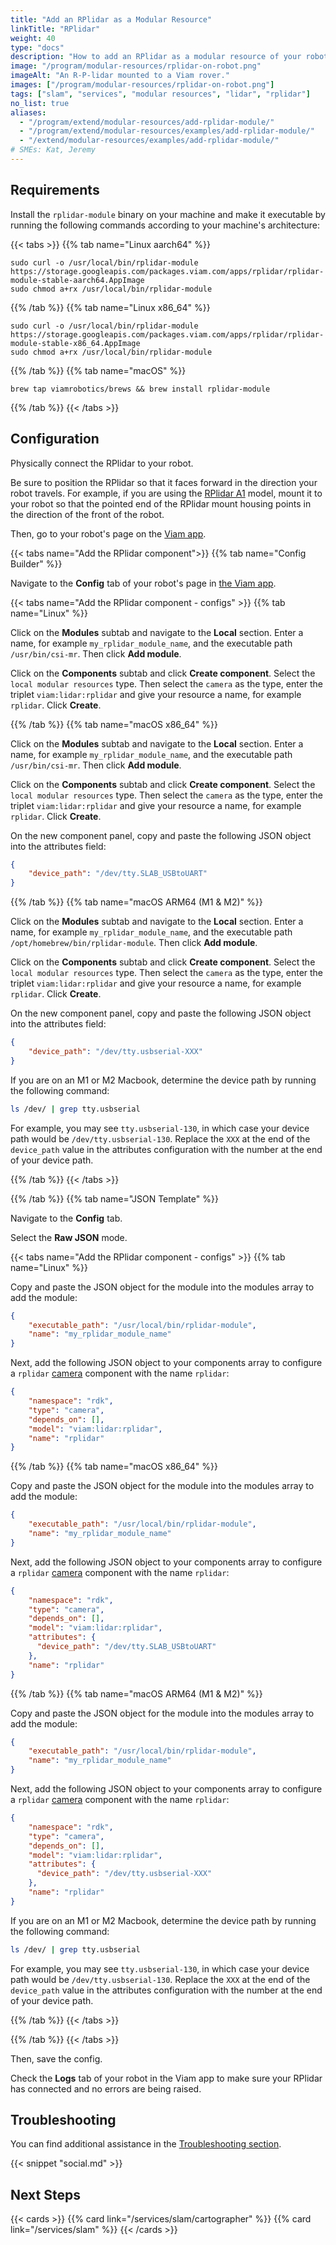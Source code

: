 ```yaml
---
title: "Add an RPlidar as a Modular Resource"
linkTitle: "RPlidar"
weight: 40
type: "docs"
description: "How to add an RPlidar as a modular resource of your robot."
image: "/program/modular-resources/rplidar-on-robot.png"
imageAlt: "An R-P-lidar mounted to a Viam rover."
images: ["/program/modular-resources/rplidar-on-robot.png"]
tags: ["slam", "services", "modular resources", "lidar", "rplidar"]
no_list: true
aliases:
  - "/program/extend/modular-resources/add-rplidar-module/"
  - "/program/extend/modular-resources/examples/add-rplidar-module/"
  - "/extend/modular-resources/examples/add-rplidar-module/"
# SMEs: Kat, Jeremy
---
```


## Requirements

Install the `rplidar-module` binary on your machine and make it executable by running the following commands according to your machine's architecture:

{{< tabs >}}
{{% tab name="Linux aarch64" %}}

```{class="command-line" data-prompt="$"}
sudo curl -o /usr/local/bin/rplidar-module https://storage.googleapis.com/packages.viam.com/apps/rplidar/rplidar-module-stable-aarch64.AppImage
sudo chmod a+rx /usr/local/bin/rplidar-module
```

{{% /tab %}}
{{% tab name="Linux x86_64" %}}

```{class="command-line" data-prompt="$"}
sudo curl -o /usr/local/bin/rplidar-module https://storage.googleapis.com/packages.viam.com/apps/rplidar/rplidar-module-stable-x86_64.AppImage
sudo chmod a+rx /usr/local/bin/rplidar-module
```

{{% /tab %}}
{{% tab name="macOS" %}}

```{class="command-line" data-prompt="$"}
brew tap viamrobotics/brews && brew install rplidar-module
```

{{% /tab %}}
{{< /tabs >}}

## Configuration

Physically connect the RPlidar to your robot.

Be sure to position the RPlidar so that it faces forward in the direction your robot travels.
For example, if you are using the [RPlidar A1](https://www.slamtec.com/en/Lidar/A1) model, mount it to your robot so that the pointed end of the RPlidar mount housing points in the direction of the front of the robot.

Then, go to your robot's page on the [Viam app](https://app.viam.com/).

{{< tabs name="Add the RPlidar component">}}
{{% tab name="Config Builder" %}}

Navigate to the **Config** tab of your robot's page in [the Viam app](https://app.viam.com).

  {{< tabs name="Add the RPlidar component - configs" >}}
  {{% tab name="Linux" %}}

Click on the **Modules** subtab and navigate to the **Local** section.
Enter a name, for example `my_rplidar_module_name`, and the executable path `/usr/bin/csi-mr`.
Then click **Add module**.

Click on the **Components** subtab and click **Create component**.
Select the `local modular resources` type.
Then select the `camera` as the type, enter the triplet `viam:lidar:rplidar` and give your resource a name, for example `rplidar`.
Click **Create**.

  {{% /tab %}}
  {{% tab name="macOS x86_64" %}}

Click on the **Modules** subtab and navigate to the **Local** section.
Enter a name, for example `my_rplidar_module_name`, and the executable path `/usr/bin/csi-mr`.
Then click **Add module**.

Click on the **Components** subtab and click **Create component**.
Select the `local modular resources` type.
Then select the `camera` as the type, enter the triplet `viam:lidar:rplidar` and give your resource a name, for example `rplidar`.
Click **Create**.

On the new component panel, copy and paste the following JSON object into the attributes field:

```json
{
    "device_path": "/dev/tty.SLAB_USBtoUART"
}
```

  {{% /tab %}}
  {{% tab name="macOS ARM64 (M1 & M2)" %}}

Click on the **Modules** subtab and navigate to the **Local** section.
Enter a name, for example `my_rplidar_module_name`, and the executable path `/opt/homebrew/bin/rplidar-module`.
Then click **Add module**.

Click on the **Components** subtab and click **Create component**.
Select the `local modular resources` type.
Then select the `camera` as the type, enter the triplet `viam:lidar:rplidar` and give your resource a name, for example `rplidar`.
Click **Create**.

On the new component panel, copy and paste the following JSON object into the attributes field:

```json
{
    "device_path": "/dev/tty.usbserial-XXX"
}
```

If you are on an M1 or M2 Macbook, determine the device path by running the following command:

```sh {class="command-line" data-prompt="$"}
ls /dev/ | grep tty.usbserial
```

For example, you may see `tty.usbserial-130`, in which case your device path would be `/dev/tty.usbserial-130`.
Replace the `XXX` at the end of the `device_path` value in the attributes configuration with the number at the end of your device path.

  {{% /tab %}}
  {{< /tabs >}}

{{% /tab %}}
{{% tab name="JSON Template" %}}

Navigate to the **Config** tab.

Select the **Raw JSON** mode.

  {{< tabs name="Add the RPlidar component - configs" >}}
  {{% tab name="Linux" %}}

  Copy and paste the JSON object for the module into the modules array to add the module:

  ```json
  {
      "executable_path": "/usr/local/bin/rplidar-module",
      "name": "my_rplidar_module_name"
  }
  ```

  Next, add the following JSON object to your components array to configure a `rplidar` [camera](/components/camera/) component with the name `rplidar`:

  ```json
  {
      "namespace": "rdk",
      "type": "camera",
      "depends_on": [],
      "model": "viam:lidar:rplidar",
      "name": "rplidar"
  }
  ```

  {{% /tab %}}
  {{% tab name="macOS x86_64" %}}

  Copy and paste the JSON object for the module into the modules array to add the module:

  ```json
  {
      "executable_path": "/usr/local/bin/rplidar-module",
      "name": "my_rplidar_module_name"
  }
  ```

  Next, add the following JSON object to your components array to configure a `rplidar` [camera](/components/camera/) component with the name `rplidar`:

  ```json
  {
      "namespace": "rdk",
      "type": "camera",
      "depends_on": [],
      "model": "viam:lidar:rplidar",
      "attributes": {
        "device_path": "/dev/tty.SLAB_USBtoUART"
      },
      "name": "rplidar"
  }
  ```

  {{% /tab %}}
  {{% tab name="macOS ARM64 (M1 & M2)" %}}

  Copy and paste the JSON object for the module into the modules array to add the module:

  ```json
  {
      "executable_path": "/usr/local/bin/rplidar-module",
      "name": "my_rplidar_module_name"
  }
  ```

  Next, add the following JSON object to your components array to configure a `rplidar` [camera](/components/camera/) component with the name `rplidar`:

  ```json
  {
      "namespace": "rdk",
      "type": "camera",
      "depends_on": [],
      "model": "viam:lidar:rplidar",
      "attributes": {
        "device_path": "/dev/tty.usbserial-XXX"
      },
      "name": "rplidar"
  }
  ```

  If you are on an M1 or M2 Macbook, determine the device path by running the following command:

  ```sh {class="command-line" data-prompt="$"}
  ls /dev/ | grep tty.usbserial
  ```

  For example, you may see `tty.usbserial-130`, in which case your device path would be `/dev/tty.usbserial-130`.
  Replace the `XXX` at the end of the `device_path` value in the attributes configuration with the number at the end of your device path.

  {{% /tab %}}
  {{< /tabs >}}

{{% /tab %}}
{{< /tabs >}}

Then, save the config.

Check the **Logs** tab of your robot in the Viam app to make sure your RPlidar has connected and no errors are being raised.

## Troubleshooting

You can find additional assistance in the [Troubleshooting section](/appendix/troubleshooting/).

{{< snippet "social.md" >}}

## Next Steps

{{< cards >}}
  {{% card link="/services/slam/cartographer" %}}
  {{% card link="/services/slam" %}}
{{< /cards >}}
